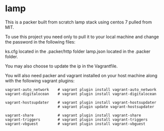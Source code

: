 # lamp

This is a packer built from scratch lamp stack using centos 7 pulled from MIT.

To use this project you need only to pull it to your local machine and change the password in the following files:

ks.cfg located in the .packer/http folder
lamp.json located in the .packer folder.

You may also choose to update the ip in the Vagrantfile.

You will also need packer and vagrant installed on your host machine along with the following vagrant plugins:

    vagrant-auto_network    # vagrant plugin install vagrant-auto_network
    vagrant-digitalocean    # vagrant plugin install vagrant-digitalocean
    
    vagrant-hostsupdater    # vagrant plugin install vagrant-hostsupdater 
                            # vagrant plugin update vagrant-hostsupdater
                            
    vagrant-share           # vagrant plugin install vagrant-share
    vagrant-triggers        # vagrant plugin install vagrant-triggers
    vagrant-vbguest         # vagrant plugin install vagrant-vbguest
  
